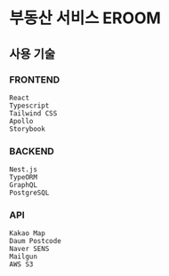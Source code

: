 # 부동산 서비스 EROOM

## 사용 기술

### FRONTEND

    React
    Typescript
    Tailwind CSS
    Apollo
    Storybook

### BACKEND

    Nest.js
    TypeORM
    GraphQL
    PostgreSQL

### API

    Kakao Map
    Daum Postcode
    Naver SENS
    Mailgun
    AWS S3
